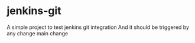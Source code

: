 # jenkins-git
A simple project to test jenkins git integration
And it should be triggered by any change
main change 
